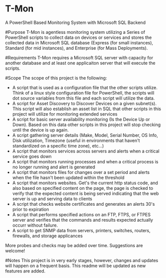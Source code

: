 # T-Mon
A PowerShell Based Monitoring System with Microsoft SQL Backend


#Purpose
T-Mon is agentless monitoring system utilizing a Series of PowerShell scripts to collect data on devices or services and stores the collected data in Microsoft SQL database (Express (for small instances), Standard (for mid instances), and Enterprise (for Mass Deployments).

#Requirements
T-Mon requires a Microsoft SQL server with capacity for another database and at least one applicaiton server that will execute the scripts.

#Scope
The scope of this project is the following:
  - A script that is used as a configuration file that the other scripts utilize. Think of a linux style configuration file for PowerShell, the scripts will dot source variables from this file and each script will utilize the data.
  - A script for Asset Discovery to Discover Devices on a given subnet(s). This script will also establish an asset list in SQL that other scripts in this project will utilize for monitoring extended services
  - A script for basic server availability monitoring (Is the Device Up or Down). Based on this data other scripts in this project will stop checking until the device is up again.
  - A script gathering server details (Make, Model, Serial Number, OS Info, Disk utilization, Timezone (useful in environments that haven't standardized on a specific time zone), etc...)
  - A script that monitors services across servers and alerts when a critical service goes down
  - A script that monitors running processes and when a critical process is no longer running and alert is generated
  - A script that monitors files for changes over a set period and alerts when the file hasn't been updated within the threshold
  - A script that monitors websites. Get's the current http status code, and also based on specified content on the page, the page is checked to verify that the expected content is being served indicating that the web server is up and serving data to clients
  - A script that checks website certificates and generates an alerts 30's prior to expiration
  - A script that performs specified actions on an FTP, FTPS, or FTPES server and verifies that the commands and results expected actually occurr without failure.
  - A script to get SNMP data from servers, printers, switches, routers, firewalls, and storage applicances
  
  
 More probes and checks may be added over time. Suggestions are welcome!
  

#Notes
This project is in very early stages, however, changes and updates will happen on a frequent basis. This readme will be updated as new features are added.
